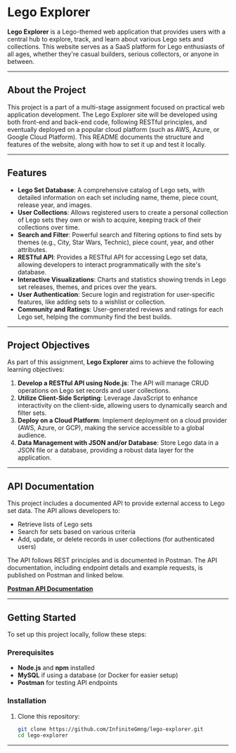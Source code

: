 # Lego Explorer

**Lego Explorer** is a Lego-themed web application that provides users with a central hub to explore, track, and learn about various Lego sets and collections. This website serves as a SaaS platform for Lego enthusiasts of all ages, whether they're casual builders, serious collectors, or anyone in between.

---

## About the Project

This project is a part of a multi-stage assignment focused on practical web application development. The Lego Explorer site will be developed using both front-end and back-end code, following RESTful principles, and eventually deployed on a popular cloud platform (such as AWS, Azure, or Google Cloud Platform). This README documents the structure and features of the website, along with how to set it up and test it locally.

---

## Features

- **Lego Set Database**: A comprehensive catalog of Lego sets, with detailed information on each set including name, theme, piece count, release year, and images.
- **User Collections**: Allows registered users to create a personal collection of Lego sets they own or wish to acquire, keeping track of their collections over time.
- **Search and Filter**: Powerful search and filtering options to find sets by themes (e.g., City, Star Wars, Technic), piece count, year, and other attributes.
- **RESTful API**: Provides a RESTful API for accessing Lego set data, allowing developers to interact programmatically with the site's database.
- **Interactive Visualizations**: Charts and statistics showing trends in Lego set releases, themes, and prices over the years.
- **User Authentication**: Secure login and registration for user-specific features, like adding sets to a wishlist or collection.
- **Community and Ratings**: User-generated reviews and ratings for each Lego set, helping the community find the best builds.

---

## Project Objectives

As part of this assignment, **Lego Explorer** aims to achieve the following learning objectives:

1. **Develop a RESTful API using Node.js**: The API will manage CRUD operations on Lego set records and user collections.
2. **Utilize Client-Side Scripting**: Leverage JavaScript to enhance interactivity on the client-side, allowing users to dynamically search and filter sets.
3. **Deploy on a Cloud Platform**: Implement deployment on a cloud provider (AWS, Azure, or GCP), making the service accessible to a global audience.
4. **Data Management with JSON and/or Database**: Store Lego data in a JSON file or a database, providing a robust data layer for the application.

---

## API Documentation

This project includes a documented API to provide external access to Lego set data. The API allows developers to:

- Retrieve lists of Lego sets
- Search for sets based on various criteria
- Add, update, or delete records in user collections (for authenticated users)

The API follows REST principles and is documented in Postman. The API documentation, including endpoint details and example requests, is published on Postman and linked below.

**[Postman API Documentation](https://web.postman.co/workspace/5f218edc-aefe-4faa-a22e-3b4089def15c/documentation/38880162-72a22762-fcc6-40b5-8b52-4fe1a5ff10d1)**

---

## Getting Started

To set up this project locally, follow these steps:

### Prerequisites

- **Node.js** and **npm** installed
- **MySQL** if using a database (or Docker for easier setup)
- **Postman** for testing API endpoints

### Installation

1. Clone this repository:
   ```bash
   git clone https://github.com/InfiniteGmng/lego-explorer.git
   cd lego-explorer
   ```

---

